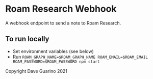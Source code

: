 # Roam Research Webhook

A webhook endpoint to send a note to Roam Research.

## To run locally

- Set environment variables (see below)
- Run `ROAM_GRAPH_NAME=$ROAM_GRAPH_NAME ROAM_EMAIL=$ROAM_EMAIL
  ROAM_PASSWORD=$ROAM_PASSWORD npm start`

Copyright Dave Guarino 2021
